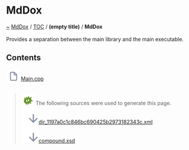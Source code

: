 <a id="mddox"></a>
<h1>MdDox</h1>
<a id="dir_1197a0c1c846bc690425b2973182343c"></a>
<a href="https://github.com/CharlesCarley/MdDox">~</a>
<a href="indexpage.md#mddox">MdDox</a>
<span class="inline-text">/</span>
<a href="index.md#toc">TOC</a>
<span class="inline-text">/</span>
<span class="bold-text"><b>(empty title)</b></span>
<span class="inline-text">/</span>
<span class="bold-text"><b>MdDox</b></span>
<br/>
<br/>
<span class="inline-text">Provides a separation between the main library and the main executable. </span>
<a id="contents"></a>
<h2>Contents</h2>
<span class="icon-list-item"><a href="https://github.com/CharlesCarley/MdDox/blob/master//Source/MdDox//Main.cpp#L1" class="icon-list-item"><img src="../images/file.svg" class="icon-list-item"/><span class="icon-list-item">Main.cpp</span>
</a>
</span>
<br/>
<br/>
<blockquote>
<img src="../images/debug.svg"/><span class="inline-text">The following sources were used to generate this page.</span>
<br/>
<span class="icon-list-item"><a href="../xml/dir_1197a0c1c846bc690425b2973182343c.xml#L1" class="icon-list-item"><img src="../images/lookInside.svg" class="icon-list-item"/><span class="icon-list-item">dir_1197a0c1c846bc690425b2973182343c.xml</span>
</a>
</span>
<br/>
<span class="icon-list-item"><a href="../xml/compound.xsd#L1" class="icon-list-item"><img src="../images/lookInside.svg" class="icon-list-item"/><span class="icon-list-item">compound.xsd</span>
</a>
</span>
</blockquote>
</div>
</div>
</body>
</html>
